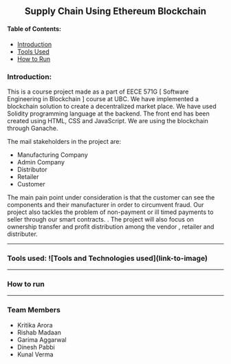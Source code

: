 <center><h2>
	Supply Chain Using Ethereum Blockchain
</h2></center>
<h4>
	Table of Contents:
</h4>

<ul>
	<li> <a href="#intro">Introduction </a></li>
	<li> <a href="#tools">Tools Used </a></li>
	<li> <a href="#run">How to Run</a></li>
	<!--<li> <a href="#demo">Demo Video </a></li>-->
</ul>

<h3>
	Introduction:
</h3>
<p id="intro">
	<!--This is a course project made as a part of EECE 571G [ Software Engineering in Blockchain ] course at UBC. We plan to implement a supply chain system using blockchain as backend and reactjs for component based ui system. The system would be open for the Distributer, Retailer, Producer to see the information of any product that the relevant party might have dealt with. For a Vendor making products , For Example a Mobile maker, they can track the components , their price , their inventory, and who made the component of the product if they chose to offload it.-->
This is a course project made as a part of EECE 571G [ Software Engineering in Blockchain ] course at UBC. We have implemented a blockchain solution to create a decentralized market place. We have used Solidity programming language at the backend. The front end has been created using HTML, CSS and JavaScript. We are using the blockchain through Ganache. 
</p>
<p>
	The mail stakeholders in the project are:
	<ul>
		<li>Manufacturing Company</li>
		<li>Admin Company</li>
		<li>Distributor</li>
		<li>Retailer</li>
		<li>Customer</li>
</ul>
</p>
<p>
	The main pain point under consideration is that the customer can see the components and their manufacturer in order to circumvent fraud. Our project also tackles the problem of non-payment or ill timed payments to seller through our smart contracts. <!--	Similarly, for distributers and retailers, they can directly see the parties involved in supply chain. -->. The project will also focus on ownership transfer and profit distribution among the vendor , retailer and distributer.
</p>
<hr>
<h3>
	Tools used: 
	![Tools and Technologies used](link-to-image)
	</h3>
	<hr>
	<h3>How to run</h3>
	<hr>
	<h3>Team Members</h3>
	<ul>
	<li>Kritika Arora</li>
	<li>Rishab Madaan</li>
	<li>Garima Aggarwal</li>
	<li>Dinesh Pabbi</li>
	<li>Kunal Verma</li>
</ul>

